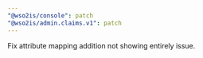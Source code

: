 ```yaml
---
"@wso2is/console": patch
"@wso2is/admin.claims.v1": patch
---
```


Fix attribute mapping addition not showing entirely issue.
